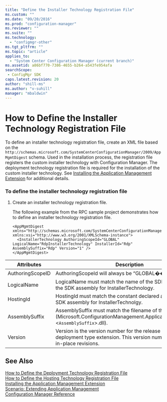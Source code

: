 ```yaml
---
title: "Define the Installer Technology Registration File"
ms.custom: ""
ms.date: "09/20/2016"
ms.prod: "configuration-manager"
ms.reviewer: ""
ms.suite: ""
ms.technology:
  - "configmgr-other"
ms.tgt_pltfrm: ""
ms.topic: "article"
applies_to:
  - "System Center Configuration Manager (current branch)"
ms.assetid: a86bf770-7386-4655-b264-a543fe954afasearchScope: - ConfigMgr SDK
caps.latest.revision: 20
author: "shill-ms"
ms.author: "v-suhill"
manager: "mbaldwin"
---
```

# How to Define the Installer Technology Registration File
To define an installer technology registration file, create an XML file based on the `http://schemas.microsoft.com/SystemCenterConfigurationManager/2009/AppMgmtDigest` schema. Used in the installation process, the registration file registers the custom installer technology with Configuration Manager.  The deployment technology registration file is required for the installation of the custom installer technology.  See [Installing the Application Management Extension](../../develop/apps/installing-the-application-management-extension.md) for additional details.  

### To define the installer technology registration file  

1.  Create an installer technology registration file.  

     The following example from the RPC sample project demonstrates how to define an installer technology registration file.  

    ```  
    <AppMgmtDigest xmlns="http://schemas.microsoft.com/SystemCenterConfigurationManager/2009/AppMgmtDigest" xmlns:xsi="http://www.w3.org/2001/XMLSchema-instance">  
      <InstallerTechnology AuthoringScopeId="GLOBAL" LogicalName="RdpInstallerTechnology" InstallerId="Rdp" AssemblySuffix="Rdp" Version="1" />  
    </AppMgmtDigest>  
    ```  

|Attributes|Description|  
|----------------|-----------------|  
|AuthoringScopeID|AuthoringScopeId will always be “GLOBAL��?.|  
|LogicalName|LogicalName must match the name of the SDK class created in the SDK assembly for InstallerTechnology.|  
|HostingId|HostingId must match the constant declared and used in the SDK assembly for InstallerTechnolgy.|  
|AssemblySuffix|AssemblySuffix must match the filename of the SDK assembly (Microsoft.ConfigurationManagement.ApplicationManagement.<`AssemblySuffix`>.dll).|  
|Version|Version is the version number for the release of the deployment type extension. This version number is used for in-place revisions.|  

## See Also  
 [How to Define the Deployment Technology Registration File](../../develop/apps/how-to-define-the-deployment-technology-registration-file.md)   
 [How to Define the Hosting Technology Registration File](../../develop/apps/how-to-define-the-hosting-technology-registration-file.md)   
 [Installing the Application Management Extension](../../develop/apps/installing-the-application-management-extension.md)   
 [Scenario: Extending Application Management](../../develop/apps/scenario--extending-application-management.md)   
 [Configuration Manager Reference](../../develop/reference/configuration-manager-reference.md)
